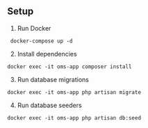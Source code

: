 ## Setup

1. Run Docker

`` docker-compose up -d``

2. Install dependencies

``docker exec -it oms-app composer install``

3. Run database migrations

``docker exec -it oms-app php artisan migrate``

4. Run database seeders

``docker exec -it oms-app php artisan db:seed``
